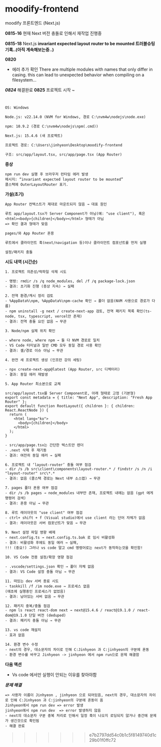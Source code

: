 # moodify-frontend
moodify 프론트엔드 (Next.js)

**0815-16**
현재 Next 버전 충돌로 인해서 재작업 진행중


**0815-18**
Next.js 
**invariant expected layout router to be mounted 트러블슈팅 기록..(아직 계속해보는중..)**


**0820**
- 에러 추가 확인
There are multiple modules with names that only differ in casing. this can lead to unexpected behavior when compiling on a filesystem...

***0824***
해결완료
**0825** 
프로젝트 시작 ~ 

```


OS: Windows

Node.js: v22.14.0 (NVM for Windows, 경로 C:\nvm4w\nodejs\node.exe)

npm: 10.9.2 (경로 C:\nvm4w\nodejs\npm(.cmd))

Next.js: 15.4.6 (새 프로젝트)

프로젝트 경로: C:\Users\jinhyeon\Desktop\moodify-frontend

구조: src/app/layout.tsx, src/app/page.tsx (App Router)
```

**증상**
```
npm run dev 실행 후 브라우저 런타임 에러 발생
메시지: “invariant expected layout router to be mounted”
콜스택에 OuterLayoutRouter 표기.
```

**가설(초기)**
```
App Router 컨텍스트가 제대로 마운트되지 않음 → 대표 원인

루트 app/layout.tsx가 Server Component가 아님(예: "use client"), 혹은 <html><body>{children}</body></html> 형태가 아님
=> 확인 결과 형태가 맞음

pages/와 App Router 혼용

루트에서 클라이언트 훅(next/navigation 등)이나 클라이언트 컴포넌트를 먼저 실행

설정/패키지 충돌
```


**시도 내역 (시간순)**
```
1. 프로젝트 의존성/락파일 삭제 시도

- 명령: rmdir /s /q node_modules, del /f /q package-lock.json
- 결과: 초기화 진행 (증상 지속) → 실패

2. 전역 환경/캐시 정리 검토
- %AppData%\npm, %AppData%\npm-cache 확인 → 폴더 없음(NVM 사용으로 경로가 다름)
- npm uninstall -g next / create-next-app 검토, 전역 패키지 목록 확인(ts-node, tsx, typescript, vercel만 존재)
- 결과: 전역 충돌 요인 없음 → 무관

3. Node/npm 실제 위치 확인

- where node, where npm → 둘 다 NVM 경로로 일치
- VS Code 터미널과 일반 CMD 모두 동일 경로 사용 확인
- 결과: 셸/경로 이슈 아님 → 무관

4. 완전 새 프로젝트 생성 (인프런 강의 세팅)

- npx create-next-app@latest (App Router, src 디렉터리)
- 결과: 동일 에러 재발생

5. App Router 최소본으로 교체

src/app/layout.tsx를 Server Component로, 아래 형태로 고정 (기본형)
export const metadata = { title: "Next App", description: "Fresh App Router" };
export default function RootLayout({ children }: { children: React.ReactNode }) {
  return (
    <html lang="ko">
      <body>{children}</body>
    </html>
  );
}

- src/app/page.tsx는 간단한 텍스트만 렌더
- .next 삭제 후 재기동
- 결과: 여전히 동일 에러 → 실패

6. 프로젝트 내 ‘layout-router’ 충돌 여부 점검
- dir /s /b src\client\components\layout-router.* / findstr /s /n /i "layout-router" src\*.*
- 결과: 없음 (콜스택 경로는 Next 내부 소스맵) → 무관

7. pages 폴더 혼용 여부 점검
- dir /s /b pages → node_modules 내부만 존재, 프로젝트 내에는 없음 (gpt 에게 명령어 검색)
- 결과: 혼용 아님 → 무관

8. 루트 레이아웃의 "use client" 여부 점검
- ctrl+ shift + f (Visual studio)에서 use client 라는 단어 자체가 없음
- 결과: 레이아웃은 서버 컴포넌트가 맞음 → 무관

9. Next 설정 파일 영향 배제
- next.config.ts → next.config.ts.bak 로 임시 비활성화
- 결과: 비활성화 후에도 동일 에러 → 실패,
!!! (중요!) 그러나 vs code 말고 cmd 명령어로는 next가 동작하는것을 확인함!

10. VS Code 전용 설정/확장 영향 점검

- .vscode/settings.json 확인 → 폴더 자체 없음
- 결과: VS Code 설정 충돌 아님 → 무관

11. 떠있는 dev 서버 종료 시도
- taskkill /f /im node.exe → 프로세스 없음
(애초에 실행중인 프로세스가 없었음)
- 결과: 남아있는 서버 없음 → 무관

12. 패키지 중복/충돌 점검
- npm ls react react-dom next → next@15.4.6 / react@19.1.0 / react-dom@19.1.0 단일 버전 (deduped)
- 결과: 패키지 충돌 아님 → 무관

13. vs code 재설치
- 효과 없음

14. 환경 변수 수정
- next의 경우, 대소문자의 차이로 인해 C:Jinhyeon 과 C:jinhyeon의 구분에 혼동
- 환경 변수를 바꾸고 Jinhyeon -> jinhyeon 에서 npm run으로 문제 해결함
```


**다음 액션**
- Vs code 에서만 실행이 안되는 이유를 찾아야함


***문제  해결***
```
=> 사용자 이름이 Jinhyeon , jinhyeon 으로 되어있음, next의 경우, 대소문자의 차이로 인해 C:Jinhyeon 과 C:jinhyeon의 구분에 혼동이 옴
Jinhyeon에서 npm run dev => error 발생
jinhyeon에서 npm run dev  => error 발생하지 않음
- next의 대소문자 구분 중복 처리로 인해서 일정 훅이 나오지 로딩되지 않거나 중간에 문제가 생긴것으로 확인됨
- 해결 완료
```

>>>>>>> e7b2797dd54c0b1c5f8149740d1c29b01f0ffc72
